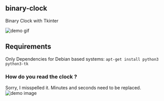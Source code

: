 ## binary-clock
Binary Clock with Tkinter

![demo gif](https://raw.githubusercontent.com/adlgrbz/binary-clock/master/demo/binary-clock-demo.gif)

## Requirements
Only Dependencies for Debian based systems: `apt-get install python3 python3-tk`
### How do you read the clock ?
Sorry, I misspelled it. Minutes and seconds need to be replaced.
![demo image](https://raw.githubusercontent.com/adlgrbz/binary-clock/master/demo/read-how.jpg)
